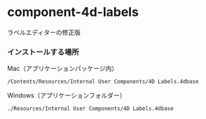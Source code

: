 # component-4d-labels
ラベルエディターの修正版

### インストールする場所

Mac（アプリケーションパッケージ内）

```
/Contents/Resources/Internal User Components/4D Labels.4dbase
```

Windows（アプリケーションフォルダー）

```
./Resources/Internal User Components/4D Labels.4dbase
```
